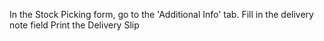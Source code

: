 In the Stock Picking form, go to the 'Additional Info' tab. Fill in the
delivery note field Print the Delivery Slip
